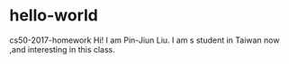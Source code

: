 # hello-world
cs50-2017-homework
Hi!
I am Pin-Jiun Liu.
I am s student in Taiwan now ,and interesting in this class.
